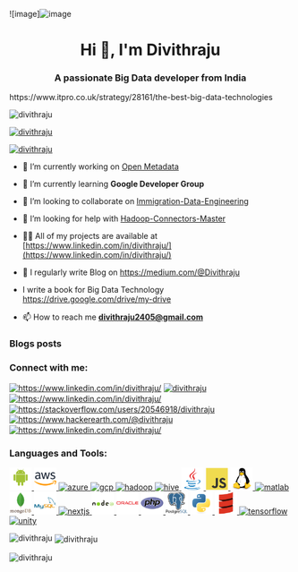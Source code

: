![image]![image](https://user-images.githubusercontent.com/118492176/236656703-8759d456-6ea2-49ed-bc7c-4a10f56aa5d8.png)



<h1 align="center">Hi 👋, I'm Divithraju</h1>
<h3 align="center">A passionate Big Data developer from India</h3>
https://www.itpro.co.uk/strategy/28161/the-best-big-data-technologies

<p align="left"> <img src="https://komarev.com/ghpvc/?username=divithraju&label=Profile%20views&color=0e75b6&style=flat" alt="divithraju" /> </p>

<p align="left"> <a href="https://github.com/ryo-ma/github-profile-trophy"><img src="https://github-profile-trophy.vercel.app/?username=divithraju" alt="divithraju" /></a> </p>

<p align="left"> <a href=https://www.linkedin.com/in/divithraju/ target="blank"><img src=![image](https://user-images.githubusercontent.com/118492176/236657238-8a100f06-dd13-4d64-99fc-cc55bd6d3f06.png)
 alt="divithraju" /></a> </p>

- 🔭 I’m currently working on [Open Metadata](https://github.com/Divithraju/OpenMetadata)

- 🌱 I’m currently learning **Google Developer Group**

- 👯 I’m looking to collaborate on [Immigration-Data-Engineering](https://github.com/Divithraju/Immigration-Data-Engineering)

- 🤝 I’m looking for help with [Hadoop-Connectors-Master](https://github.com/Divithraju/Hadoop-Connectors-Master)

- 👨‍💻 All of my projects are available at [https://www.linkedin.com/in/divithraju/](https://www.linkedin.com/in/divithraju/)

- 📝 I regularly write Blog on https://medium.com/@Divithraju

- I write a book for Big Data Technology https://drive.google.com/drive/my-drive

- 📫 How to reach me **divithraju2405@gmail.com**

### Blogs posts
<!-- BLOG-POST-LIST:START -->
<!-- BLOG-POST-LIST:END -->

<h3 align="left">Connect with me:</h3>
<p align="left">
<a href="https://dev.to/https://www.linkedin.com/in/divithraju/" target="blank"><img align="center" src="https://raw.githubusercontent.com/rahuldkjain/github-profile-readme-generator/master/src/images/icons/Social/devto.svg" alt="https://www.linkedin.com/in/divithraju/" height="30" width="40" /></a>
<a href="https://twitter.com/divithraju" target="blank"><img align="center" src="https://raw.githubusercontent.com/rahuldkjain/github-profile-readme-generator/master/src/images/icons/Social/twitter.svg" alt="divithraju" height="30" width="40" /></a>
<a href="https://linkedin.com/in/https://www.linkedin.com/in/divithraju/" target="blank"><img align="center" src="https://raw.githubusercontent.com/rahuldkjain/github-profile-readme-generator/master/src/images/icons/Social/linked-in-alt.svg" alt="https://www.linkedin.com/in/divithraju/" height="30" width="40" /></a>
<a href="https://stackoverflow.com/users/https://stackoverflow.com/users/20546918/divithraju" target="blank"><img align="center" src="https://raw.githubusercontent.com/rahuldkjain/github-profile-readme-generator/master/src/images/icons/Social/stack-overflow.svg" alt="https://stackoverflow.com/users/20546918/divithraju" height="30" width="40" /></a>
<a href="https://www.hackerrank.com/https://www.hackerearth.com/@divithraju" target="blank"><img align="center" src="https://raw.githubusercontent.com/rahuldkjain/github-profile-readme-generator/master/src/images/icons/Social/hackerrank.svg" alt="https://www.hackerearth.com/@divithraju" height="30" width="40" /></a>
<a href="/https://www.linkedin.com/in/divithraju/" target="blank"><img align="center" src="https://raw.githubusercontent.com/rahuldkjain/github-profile-readme-generator/master/src/images/icons/Social/rss.svg" alt="https://www.linkedin.com/in/divithraju/" height="30" width="40" /></a>
</p>

<h3 align="left">Languages and Tools:</h3>
<p align="left"> <a href="https://developer.android.com" target="_blank" rel="noreferrer"> <img src="https://raw.githubusercontent.com/devicons/devicon/master/icons/android/android-original-wordmark.svg" alt="android" width="40" height="40"/> </a> <a href="https://aws.amazon.com" target="_blank" rel="noreferrer"> <img src="https://raw.githubusercontent.com/devicons/devicon/master/icons/amazonwebservices/amazonwebservices-original-wordmark.svg" alt="aws" width="40" height="40"/> </a> <a href="https://azure.microsoft.com/en-in/" target="_blank" rel="noreferrer"> <img src="https://www.vectorlogo.zone/logos/microsoft_azure/microsoft_azure-icon.svg" alt="azure" width="40" height="40"/> </a> <a href="https://cloud.google.com" target="_blank" rel="noreferrer"> <img src="https://www.vectorlogo.zone/logos/google_cloud/google_cloud-icon.svg" alt="gcp" width="40" height="40"/> </a> <a href="https://hadoop.apache.org/" target="_blank" rel="noreferrer"> <img src="https://www.vectorlogo.zone/logos/apache_hadoop/apache_hadoop-icon.svg" alt="hadoop" width="40" height="40"/> </a> <a href="https://hive.apache.org/" target="_blank" rel="noreferrer"> <img src="https://www.vectorlogo.zone/logos/apache_hive/apache_hive-icon.svg" alt="hive" width="40" height="40"/> </a> <a href="https://www.java.com" target="_blank" rel="noreferrer"> <img src="https://raw.githubusercontent.com/devicons/devicon/master/icons/java/java-original.svg" alt="java" width="40" height="40"/> </a> <a href="https://developer.mozilla.org/en-US/docs/Web/JavaScript" target="_blank" rel="noreferrer"> <img src="https://raw.githubusercontent.com/devicons/devicon/master/icons/javascript/javascript-original.svg" alt="javascript" width="40" height="40"/> </a> <a href="https://www.linux.org/" target="_blank" rel="noreferrer"> <img src="https://raw.githubusercontent.com/devicons/devicon/master/icons/linux/linux-original.svg" alt="linux" width="40" height="40"/> </a> <a href="https://www.mathworks.com/" target="_blank" rel="noreferrer"> <img src="https://upload.wikimedia.org/wikipedia/commons/2/21/Matlab_Logo.png" alt="matlab" width="40" height="40"/> </a> <a href="https://www.mongodb.com/" target="_blank" rel="noreferrer"> <img src="https://raw.githubusercontent.com/devicons/devicon/master/icons/mongodb/mongodb-original-wordmark.svg" alt="mongodb" width="40" height="40"/> </a> <a href="https://www.mysql.com/" target="_blank" rel="noreferrer"> <img src="https://raw.githubusercontent.com/devicons/devicon/master/icons/mysql/mysql-original-wordmark.svg" alt="mysql" width="40" height="40"/> </a> <a href="https://nextjs.org/" target="_blank" rel="noreferrer"> <img src="https://cdn.worldvectorlogo.com/logos/nextjs-2.svg" alt="nextjs" width="40" height="40"/> </a> <a href="https://nodejs.org" target="_blank" rel="noreferrer"> <img src="https://raw.githubusercontent.com/devicons/devicon/master/icons/nodejs/nodejs-original-wordmark.svg" alt="nodejs" width="40" height="40"/> </a> <a href="https://www.oracle.com/" target="_blank" rel="noreferrer"> <img src="https://raw.githubusercontent.com/devicons/devicon/master/icons/oracle/oracle-original.svg" alt="oracle" width="40" height="40"/> </a> <a href="https://www.php.net" target="_blank" rel="noreferrer"> <img src="https://raw.githubusercontent.com/devicons/devicon/master/icons/php/php-original.svg" alt="php" width="40" height="40"/> </a> <a href="https://www.postgresql.org" target="_blank" rel="noreferrer"> <img src="https://raw.githubusercontent.com/devicons/devicon/master/icons/postgresql/postgresql-original-wordmark.svg" alt="postgresql" width="40" height="40"/> </a> <a href="https://www.python.org" target="_blank" rel="noreferrer"> <img src="https://raw.githubusercontent.com/devicons/devicon/master/icons/python/python-original.svg" alt="python" width="40" height="40"/> </a> <a href="https://www.scala-lang.org" target="_blank" rel="noreferrer"> <img src="https://raw.githubusercontent.com/devicons/devicon/master/icons/scala/scala-original.svg" alt="scala" width="40" height="40"/> </a> <a href="https://www.tensorflow.org" target="_blank" rel="noreferrer"> <img src="https://www.vectorlogo.zone/logos/tensorflow/tensorflow-icon.svg" alt="tensorflow" width="40" height="40"/> </a> <a href="https://unity.com/" target="_blank" rel="noreferrer"> <img src="https://www.vectorlogo.zone/logos/unity3d/unity3d-icon.svg" alt="unity" width="40" height="40"/> </a> </p>

<p><img align="left" src="https://github-readme-stats.vercel.app/api/top-langs?username=divithraju&show_icons=true&locale=en&layout=compact" alt="divithraju" /></p>

<p>&nbsp;<img align="center" src="https://github-readme-stats.vercel.app/api?username=divithraju&show_icons=true&locale=en" alt="divithraju" /></p>

<p><img align="center" src="https://github-readme-streak-stats.herokuapp.com/?user=divithraju&" alt="divithraju" /></p>

